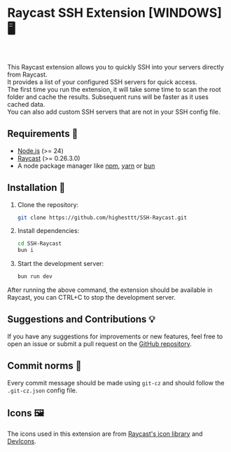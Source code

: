 # Raycast SSH Extension [WINDOWS] 🖥️

</br>

This Raycast extension allows you to quickly SSH into your servers directly from Raycast.\
It provides a list of your configured SSH servers for quick access.\
The first time you run the extension, it will take some time to scan the root folder and cache the results. Subsequent runs will be faster as it uses cached data.\
You can also add custom SSH servers that are not in your SSH config file.

## Requirements 📝

- [Node.js](https://nodejs.org/) (>= 24)
- [Raycast](https://www.raycast.com/) (>= 0.26.3.0)
- A node package manager like [npm](https://www.npmjs.com/), [yarn](https://yarnpkg.com/) or [bun](https://bun.sh/)

## Installation 🚀

1. Clone the repository:

   ```bash
   git clone https://github.com/highesttt/SSH-Raycast.git 
   ```

2. Install dependencies:

   ```bash
   cd SSH-Raycast
   bun i
   ```

3. Start the development server:

   ```bash
   bun run dev
   ```

After running the above command, the extension should be available in Raycast, you can CTRL+C to stop the development server.

## Suggestions and Contributions 💡

If you have any suggestions for improvements or new features, feel free to open an issue or submit a pull request on the [GitHub repository](https://github.com/highesttt/SSH-Raycast).

## Commit norms 📝

Every commit message should be made using `git-cz` and should follow the `.git-cz.json` config file.

## Icons 🖼️

The icons used in this extension are from [Raycast's icon library](https://www.raycast.com/icons) and [DevIcons](https://devicon.dev/).
